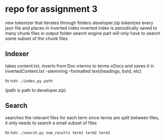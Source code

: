 # repo for assignment 3
new tokenizer that iterates through folders developer.zip
tokenizes every json file and places in inverted index
inverted index is periodically saved to many chunk files in output folder
search engine part will only have to search some subset of the chunk files

## Indexer
takes content.txt, inverts from Doc->terms to terms->Docs and saves it in invertedContent.txt
-stemming
-formatted text(headings, bold, etc)

to run:
```./index.py path```

(path is path to developer.zip)

## Search
searches the relevant files for each term
since terms are split between files, it only needs to search a small subset of files

to run:
```./search.py num_results term1 term2 term3```
